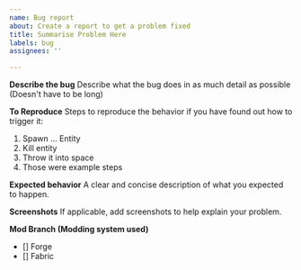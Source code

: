 ```yaml
---
name: Bug report
about: Create a report to get a problem fixed
title: Summarise Problem Here
labels: bug
assignees: ''

---
```


**Describe the bug**
Describe what the bug does in as much detail as possible (Doesn't have to be long)

**To Reproduce**
Steps to reproduce the behavior if you have found out how to trigger it:
1. Spawn ... Entity
2. Kill entity
3. Throw it into space
4. Those were example steps

**Expected behavior**
A clear and concise description of what you expected to happen.

**Screenshots**
If applicable, add screenshots to help explain your problem.

**Mod Branch (Modding system used)**
- [] Forge
- [] Fabric
